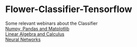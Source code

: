 # Flower-Classifier-Tensorflow
Some relevant webinars about the Classifier\
[Numpy, Pandas and Matplotlib](https://www.youtube.com/watch?v=j_cEB2EpiIw&list=PLArFyb0P44yfpflzChe9j6Xk4PcFr8HUo&index=2)\
[Linear Algebra and Calculus](https://www.youtube.com/watch?v=vRX8qimnIRg&list=PLArFyb0P44yfpflzChe9j6Xk4PcFr8HUo&index=3)\
[Neural Networks](https://www.youtube.com/watch?v=TKkDOsaqJvw&list=PLArFyb0P44yebE6ezGbu7Wis3er2q5_aE&index=3)
